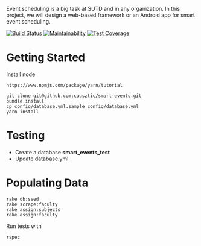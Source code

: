 Event scheduling is a big task at SUTD and in any organization. In this project, we will design a web-based framework or an Android app for smart event scheduling.

[![Build Status](https://travis-ci.org/causztic/smart-events.svg?branch=master)](https://travis-ci.org/causztic/smart-events)
[![Maintainability](https://api.codeclimate.com/v1/badges/517471ecad1083fbb8b6/maintainability)](https://codeclimate.com/github/causztic/smart-events/maintainability)
[![Test Coverage](https://api.codeclimate.com/v1/badges/517471ecad1083fbb8b6/test_coverage)](https://codeclimate.com/github/causztic/smart-events/test_coverage)
# Getting Started

Install node
```
https://www.npmjs.com/package/yarn/tutorial
```

```
git clone git@github.com:causztic/smart-events.git
bundle install
cp config/database.yml.sample config/database.yml
yarn install
```

# Testing
- Create a database **smart_events_test**
- Update database.yml


# Populating Data
```
rake db:seed
rake scrape:faculty
rake assign:subjects
rake assign:faculty
```

Run tests with
```
rspec
```